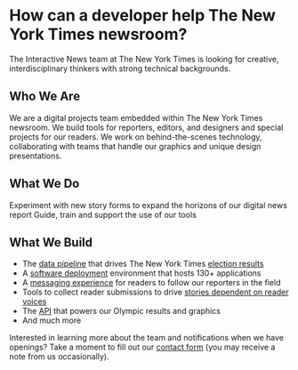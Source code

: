 # How can a developer help The New York Times newsroom?

The Interactive News team at The New York Times is looking for creative, interdisciplinary thinkers with strong technical backgrounds.

## Who We Are
We are a digital projects team embedded within The New York Times newsroom. We build tools for reporters, editors, and designers and special projects for our readers.  We work on behind-the-scenes technology, collaborating with teams that handle our graphics and unique design presentations.

## What We Do
Experiment with new story forms to expand the horizons of our digital news report
Guide, train and support the use of our tools

## What We Build
- The [data pipeline] that drives The New York Times [election results]
- A [software deployment] environment that hosts 130+ applications
- A [messaging experience] for readers to follow our reporters in the field
- Tools to collect reader submissions to drive [stories dependent on reader voices]
- The [API] that powers our Olympic results and graphics
- And much more


Interested in learning more about the team and notifications when we have openings? Take a moment to fill out our [contact form] (you may receive a note from us occasionally).


[data pipeline]: https://source.opennews.org/articles/introducing-elex-tool-make-election-coverage-bette/
[election results]: https://www.nytimes.com/2018/03/05/insider/election-night-data.html  
[software deployment]: https://open.nytimes.com/agrarian-scale-kubernetes-part-1-7ea703d4de08?source=user_profile---------4-------------------
[messaging experience]: https://open.nytimes.com/from-pyeongchang-to-your-pocket-developing-a-new-way-to-follow-the-olympics-1e8904ee0919
[stories dependent on reader voices]: https://www.nytimes.com/interactive/2018/05/10/style/sexual-consent-college-campus.html 
[API]: https://source.opennews.org/articles/london-calling-winning-data-olympics/

[contact form]: https://docs.google.com/forms/d/e/1FAIpQLSdDkc41UNSYbLibIowiMSccVhrkJ-22v39wlV4kHCxHGo3qWg/viewform
